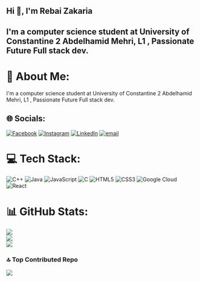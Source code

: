 <h2 align="left">Hi 👋, I'm Rebai Zakaria</h2>

###

<h2 align="left">I'm a computer science student at University of Constantine 2 Abdelhamid Mehri, L1 , Passionate Future Full stack dev.</h2>

###

# 💫 About Me:
I'm a computer science student at University of Constantine 2 Abdelhamid Mehri, L1 , Passionate Future Full stack dev.


## 🌐 Socials:
[![Facebook](https://img.shields.io/badge/Facebook-%231877F2.svg?logo=Facebook&logoColor=white)](https://facebook.com/https://www.facebook.com/ram.ich.37819/) [![Instagram](https://img.shields.io/badge/Instagram-%23E4405F.svg?logo=Instagram&logoColor=white)](https://instagram.com/https://www.instagram.com/zaki.forsure/) [![LinkedIn](https://img.shields.io/badge/LinkedIn-%230077B5.svg?logo=linkedin&logoColor=white)](https://linkedin.com/in/www.linkedin.com/in/rebai-zakaria-4685aa341) [![email](https://img.shields.io/badge/Email-D14836?logo=gmail&logoColor=white)](mailto:rebai.zakaria16@gmail.com) 

# 💻 Tech Stack:
![C++](https://img.shields.io/badge/c++-%2300599C.svg?style=for-the-badge&logo=c%2B%2B&logoColor=white) ![Java](https://img.shields.io/badge/java-%23ED8B00.svg?style=for-the-badge&logo=openjdk&logoColor=white) ![JavaScript](https://img.shields.io/badge/javascript-%23323330.svg?style=for-the-badge&logo=javascript&logoColor=%23F7DF1E) ![C](https://img.shields.io/badge/c-%2300599C.svg?style=for-the-badge&logo=c&logoColor=white) ![HTML5](https://img.shields.io/badge/html5-%23E34F26.svg?style=for-the-badge&logo=html5&logoColor=white) ![CSS3](https://img.shields.io/badge/css3-%231572B6.svg?style=for-the-badge&logo=css3&logoColor=white) ![Google Cloud](https://img.shields.io/badge/GoogleCloud-%234285F4.svg?style=for-the-badge&logo=google-cloud&logoColor=white) ![React](https://img.shields.io/badge/react-%2320232a.svg?style=for-the-badge&logo=react&logoColor=%2361DAFB)
# 📊 GitHub Stats:
![](https://github-readme-stats.vercel.app/api?username=Rebai-Zakaria&theme=dark&hide_border=true&include_all_commits=false&count_private=true)<br/>
![](https://nirzak-streak-stats.vercel.app/?user=Rebai-Zakaria&theme=dark&hide_border=true)<br/>
![](https://github-readme-stats.vercel.app/api/top-langs/?username=Rebai-Zakaria&theme=dark&hide_border=true&include_all_commits=false&count_private=true&layout=compact)

### 🔝 Top Contributed Repo
![](https://github-contributor-stats.vercel.app/api?username=Rebai-Zakaria&limit=5&theme=dark&combine_all_yearly_contributions=true)

<!-- Proudly created with GPRM ( https://gprm.itsvg.in ) -->
